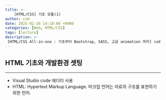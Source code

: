 ```yaml
---
title: >-
    [HTML/CSS] 기초 모듈(1)
author: csm
date: 2025-02-26 14:10:00 +0900
categories: [Web, HTML/CSS]
tags: [lecture]
description: >-
 [HTML/CSS All-in-one : 기초부터 Bootstrap, SASS, 고급 animation 까지] codingapple.com
---
```


## HTML 기초와 개발환경 셋팅
---
- Visual Studio code 에디터 사용
- HTML: Hypertext Markup Language. 마크업 언어는 자료의 구조를 표현하기 위한 언어.

## 